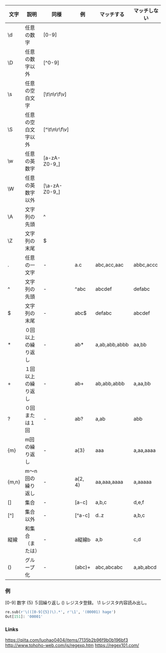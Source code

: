 |文字|説明|同様|例|マッチする|マッチしない|
|---|---|---|---|---|---|
|\d|任意の数字|[0-9]||||   
|\D|任意の数字以外|[^0-9]||||
|\s|任意の空白文字|[\t\n\r\f\v]||||
|\S|任意の空白文字以外|[^\t\n\r\f\v]||||
|\w|任意の英数字|[a-zA-Z0-9_]||||
|\W|任意の英数字以外|[\a-zA-Z0-9_]||||
|\A|文字列の先頭|^||||
|\Z|文字列の末尾|$||||
|.|任意の一文字|-|a.c|abc,acc,aac|abbc,accc|
|^|文字列の先頭|-|^abc|abcdef|defabc|
|$|文字列の末尾|-|abc$|defabc|abcdef|
|*|０回以上の繰り返し|-|ab*|a,ab,abb,abbb|aa,bb|
|+|１回以上の繰り返し|-|ab+|ab,abb,abbb|a,aa,bb|
|?|０回または１回|-|ab?|a,ab|abb|
|{m}|m回の繰り返し|-|a{3}|aaa|a,aa,aaaa|
|{m,n}|m〜n回の繰り返し|-|a{2, 4}|aa,aaa,aaaa|a,aaaaa|
|[]|集合|-|[a-c]|a,b,c|d,e,f|
|[^]|集合以外|-|[^a-c]|d..z|a,b,c|
|縦線|和集合（または）|-|a縦線b|a,b|c,d|
|()|グループ化|-|(abc)+|abc,abcabc|a,ab,abcd|

### 例

[0-9] 数字 {5} ５回繰り返し () レジスタ登録。 \1 レジスタ内容読み出し。

```python
re.sub(r'\(([0-9]{5})\).*', r'\1', '(00001) hage')
Out[151]: '00001'
```

### Links

https://qiita.com/luohao0404/items/7135b2b96f9b0b196bf3
http://www.tohoho-web.com/js/regexp.htm
https://regex101.com/
